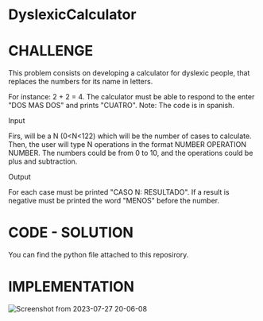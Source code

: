 # DyslexicCalculator

# CHALLENGE
This problem consists on developing a calculator for dyslexic people, that replaces the numbers for its name in letters.

For instance: 2 + 2 = 4. The calculator must be able to respond to the enter "DOS MAS DOS" and prints "CUATRO". Note: The code is in spanish.

Input

Firs, will be a N (0<N<122) which will be the number of cases to calculate. Then, the user will type N operations in the format NUMBER OPERATION NUMBER. The numbers could be from 0 to 10, and the operations could be plus and subtraction.

Output

For each case must be printed "CASO N: RESULTADO". If a result is negative must be printed the word "MENOS" before the number.

# CODE - SOLUTION
You can find the python file attached to this reposirory. 

# IMPLEMENTATION

![Screenshot from 2023-07-27 20-06-08](https://github.com/OrdoGeek/DislexyCalculator/assets/117246749/25ad8082-9043-4627-8234-1ddd133a0951)


